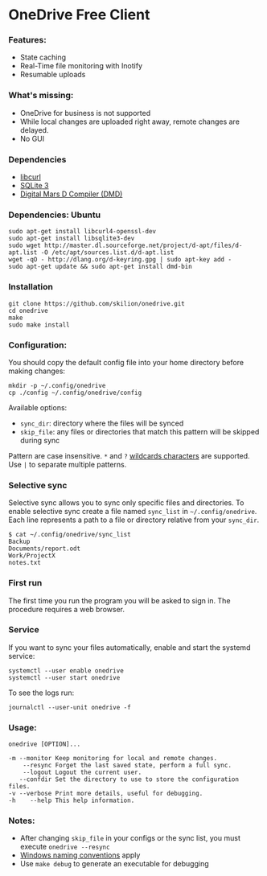OneDrive Free Client
====================

### Features:
* State caching
* Real-Time file monitoring with Inotify
* Resumable uploads

### What's missing:
* OneDrive for business is not supported
* While local changes are uploaded right away, remote changes are delayed.
* No GUI

### Dependencies
* [libcurl](http://curl.haxx.se/libcurl/)
* [SQLite 3](https://www.sqlite.org/)
* [Digital Mars D Compiler (DMD)](http://dlang.org/download.html)

### Dependencies: Ubuntu
```
sudo apt-get install libcurl4-openssl-dev
sudo apt-get install libsqlite3-dev
sudo wget http://master.dl.sourceforge.net/project/d-apt/files/d-apt.list -O /etc/apt/sources.list.d/d-apt.list
wget -qO - http://dlang.org/d-keyring.gpg | sudo apt-key add -
sudo apt-get update && sudo apt-get install dmd-bin
```

### Installation
```
git clone https://github.com/skilion/onedrive.git
cd onedrive
make
sudo make install
```

### Configuration:
You should copy the default config file into your home directory before making changes:
```
mkdir -p ~/.config/onedrive
cp ./config ~/.config/onedrive/config
```

Available options:
* `sync_dir`: directory where the files will be synced
* `skip_file`: any files or directories that match this pattern will be skipped during sync

Pattern are case insensitive.
`*` and `?` [wildcards characters][1] are supported.
Use `|` to separate multiple patterns.

[1]: https://technet.microsoft.com/en-us/library/bb490639.aspx

### Selective sync
Selective sync allows you to sync only specific files and directories.
To enable selective sync create a file named `sync_list` in `~/.config/onedrive`.
Each line represents a path to a file or directory relative from your `sync_dir`.
```
$ cat ~/.config/onedrive/sync_list
Backup
Documents/report.odt
Work/ProjectX
notes.txt
```

### First run
The first time you run the program you will be asked to sign in. The procedure requires a web browser.

### Service
If you want to sync your files automatically, enable and start the systemd service:
```
systemctl --user enable onedrive
systemctl --user start onedrive
```

To see the logs run:
```
journalctl --user-unit onedrive -f
```

### Usage:
```
onedrive [OPTION]...

-m --monitor Keep monitoring for local and remote changes.
    --resync Forget the last saved state, perform a full sync.
    --logout Logout the current user.
   --confdir Set the directory to use to store the configuration files.
-v --verbose Print more details, useful for debugging.
-h    --help This help information.
```

### Notes:
* After changing `skip_file` in your configs or the sync list, you must execute `onedrive --resync`
* [Windows naming conventions][2] apply
* Use `make debug` to generate an executable for debugging

[2]: https://msdn.microsoft.com/en-us/library/aa365247
